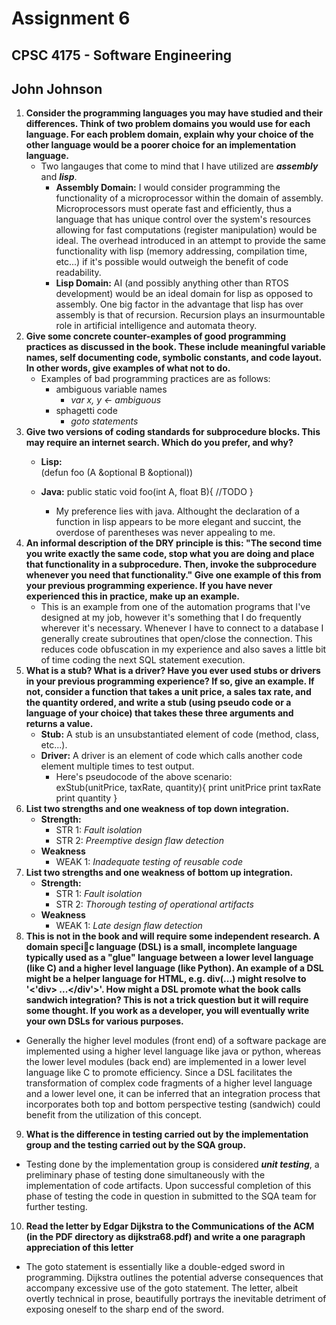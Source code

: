 # Assignment 6
## CPSC 4175 - Software Engineering
## John Johnson

1. __Consider the programming languages you may have studied and their differences. Think of two problem domains you would use for each language. For each problem domain, explain why your choice of the other language would be a poorer choice for an implementation language.__
    - Two langauges that come to mind that I have utilized are ___assembly___ and ___lisp___.
      - __Assembly Domain:__ I would consider programming the functionality of a microprocessor within the domain of assembly. Microprocessors must operate fast and efficiently, thus a language that has unique control over the system's resources allowing for fast computations (register manipulation) would be ideal. The overhead introduced in an attempt to provide the same functionality with lisp (memory addressing, compilation time, etc...) if it's possible would outweigh the benefit of code readability.
      - __Lisp Domain:__ AI (and possibly anything other than RTOS development) would be an ideal domain for lisp as opposed to assembly. One big factor in the advantage that lisp has over assembly is that of recursion. Recursion plays an insurmountable role in artificial intelligence and automata theory.
2. __Give some concrete counter-examples of good programming practices as discussed in the book. These include meaningful variable names, self documenting code, symbolic constants, and code layout. In other words, give examples of what not to do.__
    - Examples of bad programming practices are as follows:
      - ambiguous variable names
        - _var x, y <- ambiguous_
      - sphagetti code
        - _goto statements_
3. __Give two versions of coding standards for subprocedure blocks. This may require an internet search. Which do you prefer, and why?__
    - __Lisp:__  
          (defun foo (A &optional B &optional))
    - __Java:__
          public static void foo(int A, float B){
            //TODO
          }

        - My preference lies with java. Althought the declaration of a function in lisp appears to be more elegant and succint, the overdose of parentheses was never appealing to me.
4. __An informal description of the DRY principle is this: "The second time you write exactly the same code, stop what you are doing and place that functionality in a subprocedure. Then, invoke the subprocedure whenever you need that functionality." Give one example of this from your previous programming experience. If you have never experienced this in practice, make up an example.__
    - This is an example from one of the automation programs that I've designed at my job, however it's something that I do frequently wherever it's necessary. Whenever I have to connect to a database I generally create subroutines that open/close the connection. This reduces code obfuscation in my experience and also saves a little bit of time coding the next SQL statement execution.
5. __What is a stub? What is a driver? Have you ever used stubs or drivers in your previous programming experience? If so, give an example. If not, consider a function that takes a unit price, a sales tax rate, and the quantity ordered, and write a stub (using pseudo code or a language of your choice) that takes these three arguments and returns a value.__
    - __Stub:__ A stub is an unsubstantiated element of code (method, class, etc...).
    - __Driver:__ A driver is an element of code which calls another code element multiple times to test output.
      - Here's pseudocode of the above scenario:  
            exStub(unitPrice, taxRate, quantity){
                print unitPrice
                print taxRate
                print quantity
            }
6. __List two strengths and one weakness of top down integration.__
    - __Strength:__
      - STR 1: _Fault isolation_
      - STR 2: _Preemptive design flaw detection_
    - __Weakness__
      - WEAK 1: _Inadequate testing of reusable code_
7. __List two strengths and one weakness of bottom up integration.__
    - __Strength:__
      - STR 1: _Fault isolation_
      - STR 2: _Thorough testing of operational artifacts_
    - __Weakness__
      - WEAK 1: _Late design flaw detection_
8. __This is not in the book and will require some independent research. A domain specic language (DSL) is a small, incomplete language typically used as a "glue" language between a lower level language (like C) and a higher level language (like Python). An example of a DSL might be a helper language for HTML, e.g. div(...) might resolve to '<'div> ...</div'>'. How might a DSL promote what the book calls sandwich integration? This is not a trick question but it will require some thought. If you work as a developer, you will eventually write your own DSLs for various purposes.__
  - Generally the higher level modules (front end) of a software package are implemented using a higher level language like java or python, whereas the lower level modules (back end) are implemented in a lower level language like C to promote efficiency. Since a DSL facilitates the transformation of complex code fragments of a higher level language and a lower level one, it can be inferred that an integration process that incorporates both top and bottom perspective testing (sandwich) could benefit from the utilization of this concept.
9. __What is the difference in testing carried out by the implementation group and the testing carried out by the SQA group.__
  - Testing done by the implementation group is considered ___unit testing___, a preliminary phase of testing done simultaneously with the implementation of code artifacts. Upon successful completion of this phase of testing the code in question in submitted to the SQA team for further testing.
10. __Read the letter by Edgar Dijkstra to the Communications of the ACM (in the PDF directory as dijkstra68.pdf) and write a one paragraph appreciation of this letter__
  - The goto statement is essentially like a double-edged sword in programming. Dijkstra outlines the potential adverse consequences that accompany excessive use of the goto statement. The letter, albeit overtly technical in prose, beautifully portrays the inevitable detriment of exposing oneself to the sharp end of the sword.
